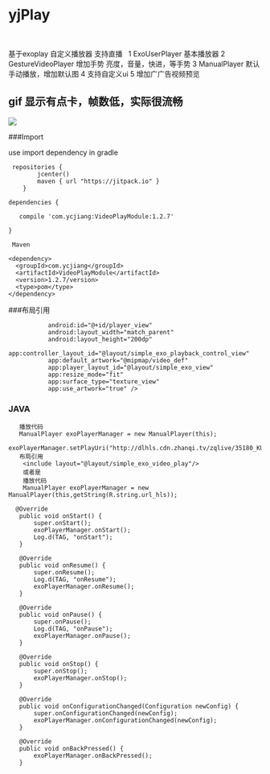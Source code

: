 # yjPlay
 
 
 基于exoplay 自定义播放器 支持直播
  
 1 ExoUserPlayer  基本播放器
 2 GestureVideoPlayer   增加手势  亮度，音量，快进，等手势
 3 ManualPlayer  默认手动播放，增加默认图
 4 支持自定义ui
 5 增加广广告视频预览

 ## gif 显示有点卡，帧数低，实际很流畅

 ![](sss.gif)

 ###Import

 use     import dependency in gradle
 
```
 repositories {
        jcenter()
        maven { url "https://jitpack.io" }
    }
    
dependencies {

   compile 'com.ycjiang:VideoPlayModule:1.2.7'

}

 Maven

<dependency>
  <groupId>com.ycjiang</groupId>
  <artifactId>VideoPlayModule</artifactId>
  <version>1.2.7/version>
  <type>pom</type>
</dependency>

```


 ###布局引用
 ```<com.google.android.exoplayer2.ui.SimpleExoPlayerView
            android:id="@+id/player_view"
            android:layout_width="match_parent"
            android:layout_height="200dp"
            app:controller_layout_id="@layout/simple_exo_playback_control_view"
            app:default_artwork="@mipmap/video_def"
            app:player_layout_id="@layout/simple_exo_view"
            app:resize_mode="fit"
            app:surface_type="texture_view"
            app:use_artwork="true" />
 ```
 ###  JAVA
 ```
    播放代码
    ManualPlayer exoPlayerManager = new ManualPlayer(this);
      exoPlayerManager.setPlayUri("http://dlhls.cdn.zhanqi.tv/zqlive/35180_KUDhx.m3u8");
    布局引用
     <include layout="@layout/simple_exo_video_play"/>
     或者是
     播放代码
     ManualPlayer exoPlayerManager = new ManualPlayer(this,getString(R.string.url_hls));
 ```
 ```
   @Override
    public void onStart() {
        super.onStart();
        exoPlayerManager.onStart();
        Log.d(TAG, "onStart");
    }

    @Override
    public void onResume() {
        super.onResume();
        Log.d(TAG, "onResume");
        exoPlayerManager.onResume();
    }

    @Override
    public void onPause() {
        super.onPause();
        Log.d(TAG, "onPause");
        exoPlayerManager.onPause();
    }

    @Override
    public void onStop() {
        super.onStop();
        exoPlayerManager.onStop();
    }

    @Override
    public void onConfigurationChanged(Configuration newConfig) {
        super.onConfigurationChanged(newConfig);
        exoPlayerManager.onConfigurationChanged(newConfig);
    }

    @Override
    public void onBackPressed() {
        exoPlayerManager.onBackPressed();
    }
 ```
